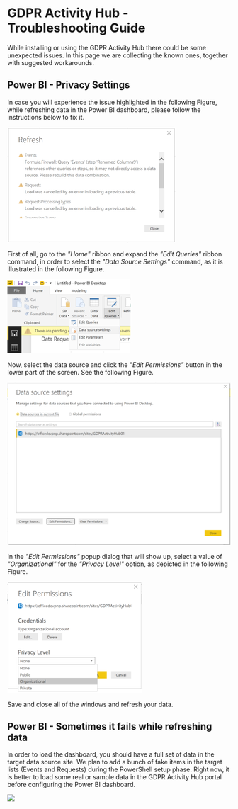 # GDPR Activity Hub - Troubleshooting Guide
While installing or using the GDPR Activity Hub there could be some unexpected issues. In this page we are collecting the known ones, together with suggested workarounds.

## Power BI - Privacy Settings
In case you will experience the issue highlighted in the following Figure, while refreshing data in the Power BI dashboard, please follow the instructions below to fix it.

![The issue in Power BI while refreshing the data source](./Figures/Fig19-Power-BI-Desktop-Privacy-Issue.png)

First of all, go to the _"Home"_ ribbon and expand the _"Edit Queries"_ ribbon command, in order to select the _"Data Source Settings"_ command, as it is illustrated in the following Figure.

![The ribbon command to edit data source setting](./Figures/Fig20-Power-BI-Desktop-Open-Data-Source-Settings.png)

Now, select the data source and click the _"Edit Permissions"_ button in the lower part of the screen. See the following Figure.

![The edit permissions button](./Figures/Fig21-Power-BI-Desktop-Edit-Data-Source-Settings.png)

In the _"Edit Permissions"_ popup dialog that will show up, select a value of _"Organizational"_ for the _"Privacy Level"_ option, as depicted in the following Figure.

![The privacy level option](./Figures/Fig22-Power-BI-Desktop-Edit-Privacy-Settings.png)

Save and close all of the windows and refresh your data.

## Power BI - Sometimes it fails while refreshing data
In order to load the dashboard, you should have a full set of data in the target data source site. We plan to add a bunch of fake items in the target lists (Events and Requests) during the PowerShell setup phase. Right now, it is better to load some real or sample data in the GDPR Activity Hub portal before configuring the Power BI dashboard.

![](https://telemetry.sharepointpnp.com/sp-dev-gdpr-activity-hub/gdprstarterkit/troubleshooting-guide)
